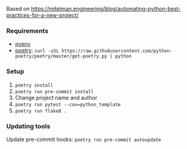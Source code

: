 Based on https://mitelman.engineering/blog/automating-python-best-practices-for-a-new-project/

### Requirements

- [pyenv](https://github.com/pyenv/pyenv-installer)
- [poetry](https://python-poetry.org/): `curl -sSL https://raw.githubusercontent.com/python-poetry/poetry/master/get-poetry.py | python`

### Setup

1. `poetry install`
2. `poetry run pre-commit install`
3. Change project name and author
4. `poetry run pytest --cov=python_template`
5. `poetry run flake8 .`

### Updating tools

Update pre-commit hooks: `poetry run pre-commit autoupdate`

